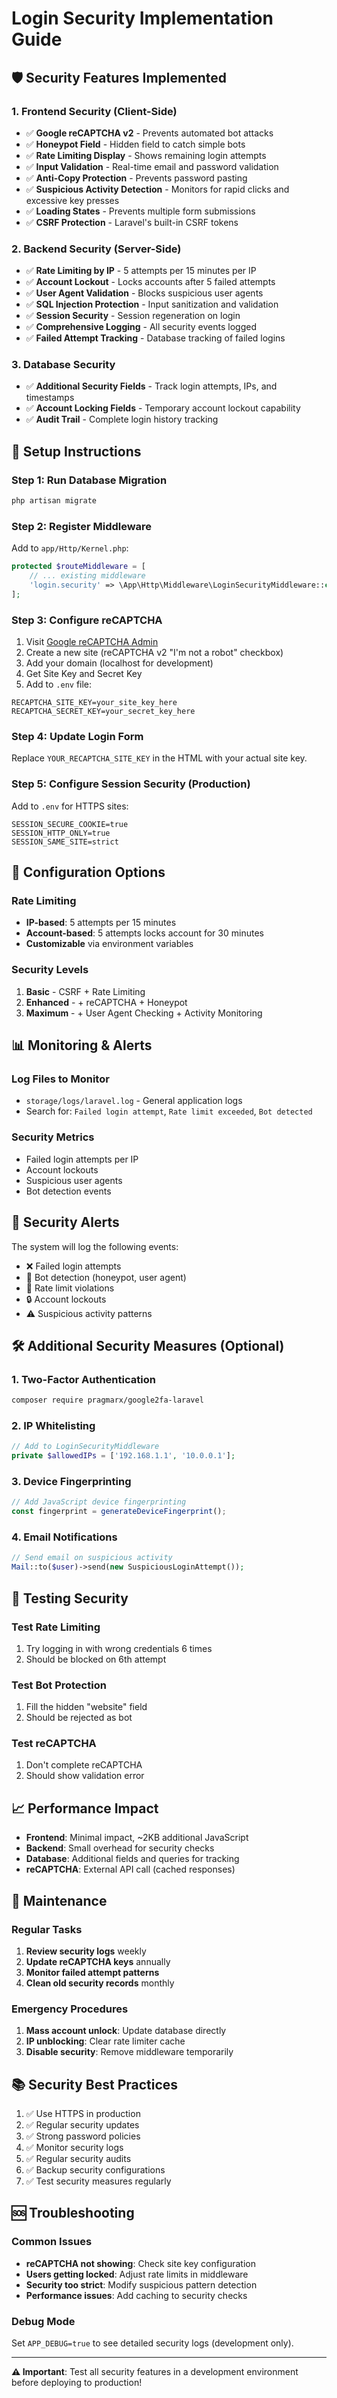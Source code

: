 # Login Security Implementation Guide

## 🛡️ Security Features Implemented

### 1. **Frontend Security (Client-Side)**
- ✅ **Google reCAPTCHA v2** - Prevents automated bot attacks
- ✅ **Honeypot Field** - Hidden field to catch simple bots
- ✅ **Rate Limiting Display** - Shows remaining login attempts
- ✅ **Input Validation** - Real-time email and password validation
- ✅ **Anti-Copy Protection** - Prevents password pasting
- ✅ **Suspicious Activity Detection** - Monitors for rapid clicks and excessive key presses
- ✅ **Loading States** - Prevents multiple form submissions
- ✅ **CSRF Protection** - Laravel's built-in CSRF tokens

### 2. **Backend Security (Server-Side)**
- ✅ **Rate Limiting by IP** - 5 attempts per 15 minutes per IP
- ✅ **Account Lockout** - Locks accounts after 5 failed attempts
- ✅ **User Agent Validation** - Blocks suspicious user agents
- ✅ **SQL Injection Protection** - Input sanitization and validation
- ✅ **Session Security** - Session regeneration on login
- ✅ **Comprehensive Logging** - All security events logged
- ✅ **Failed Attempt Tracking** - Database tracking of failed logins

### 3. **Database Security**
- ✅ **Additional Security Fields** - Track login attempts, IPs, and timestamps
- ✅ **Account Locking Fields** - Temporary account lockout capability
- ✅ **Audit Trail** - Complete login history tracking

## 🚀 Setup Instructions

### Step 1: Run Database Migration
```bash
php artisan migrate
```

### Step 2: Register Middleware
Add to `app/Http/Kernel.php`:
```php
protected $routeMiddleware = [
    // ... existing middleware
    'login.security' => \App\Http\Middleware\LoginSecurityMiddleware::class,
];
```

### Step 3: Configure reCAPTCHA
1. Visit [Google reCAPTCHA Admin](https://www.google.com/recaptcha/admin)
2. Create a new site (reCAPTCHA v2 "I'm not a robot" checkbox)
3. Add your domain (localhost for development)
4. Get Site Key and Secret Key
5. Add to `.env` file:
```env
RECAPTCHA_SITE_KEY=your_site_key_here
RECAPTCHA_SECRET_KEY=your_secret_key_here
```

### Step 4: Update Login Form
Replace `YOUR_RECAPTCHA_SITE_KEY` in the HTML with your actual site key.

### Step 5: Configure Session Security (Production)
Add to `.env` for HTTPS sites:
```env
SESSION_SECURE_COOKIE=true
SESSION_HTTP_ONLY=true
SESSION_SAME_SITE=strict
```

## 🔧 Configuration Options

### Rate Limiting
- **IP-based**: 5 attempts per 15 minutes
- **Account-based**: 5 attempts locks account for 30 minutes
- **Customizable** via environment variables

### Security Levels
1. **Basic** - CSRF + Rate Limiting
2. **Enhanced** - + reCAPTCHA + Honeypot
3. **Maximum** - + User Agent Checking + Activity Monitoring

## 📊 Monitoring & Alerts

### Log Files to Monitor
- `storage/logs/laravel.log` - General application logs
- Search for: `Failed login attempt`, `Rate limit exceeded`, `Bot detected`

### Security Metrics
- Failed login attempts per IP
- Account lockouts
- Suspicious user agents
- Bot detection events

## 🚨 Security Alerts

The system will log the following events:
- ❌ Failed login attempts
- 🤖 Bot detection (honeypot, user agent)
- 🚫 Rate limit violations
- 🔒 Account lockouts
- ⚠️ Suspicious activity patterns

## 🛠️ Additional Security Measures (Optional)

### 1. Two-Factor Authentication
```bash
composer require pragmarx/google2fa-laravel
```

### 2. IP Whitelisting
```php
// Add to LoginSecurityMiddleware
private $allowedIPs = ['192.168.1.1', '10.0.0.1'];
```

### 3. Device Fingerprinting
```javascript
// Add JavaScript device fingerprinting
const fingerprint = generateDeviceFingerprint();
```

### 4. Email Notifications
```php
// Send email on suspicious activity
Mail::to($user)->send(new SuspiciousLoginAttempt());
```

## 🧪 Testing Security

### Test Rate Limiting
1. Try logging in with wrong credentials 6 times
2. Should be blocked on 6th attempt

### Test Bot Protection
1. Fill the hidden "website" field
2. Should be rejected as bot

### Test reCAPTCHA
1. Don't complete reCAPTCHA
2. Should show validation error

## 📈 Performance Impact

- **Frontend**: Minimal impact, ~2KB additional JavaScript
- **Backend**: Small overhead for security checks
- **Database**: Additional fields and queries for tracking
- **reCAPTCHA**: External API call (cached responses)

## 🔄 Maintenance

### Regular Tasks
1. **Review security logs** weekly
2. **Update reCAPTCHA keys** annually
3. **Monitor failed attempt patterns**
4. **Clean old security records** monthly

### Emergency Procedures
1. **Mass account unlock**: Update database directly
2. **IP unblocking**: Clear rate limiter cache
3. **Disable security**: Remove middleware temporarily

## 📚 Security Best Practices

1. ✅ Use HTTPS in production
2. ✅ Regular security updates
3. ✅ Strong password policies
4. ✅ Monitor security logs
5. ✅ Regular security audits
6. ✅ Backup security configurations
7. ✅ Test security measures regularly

## 🆘 Troubleshooting

### Common Issues
- **reCAPTCHA not showing**: Check site key configuration
- **Users getting locked**: Adjust rate limits in middleware
- **Security too strict**: Modify suspicious pattern detection
- **Performance issues**: Add caching to security checks

### Debug Mode
Set `APP_DEBUG=true` to see detailed security logs (development only).

---

**⚠️ Important**: Test all security features in a development environment before deploying to production!